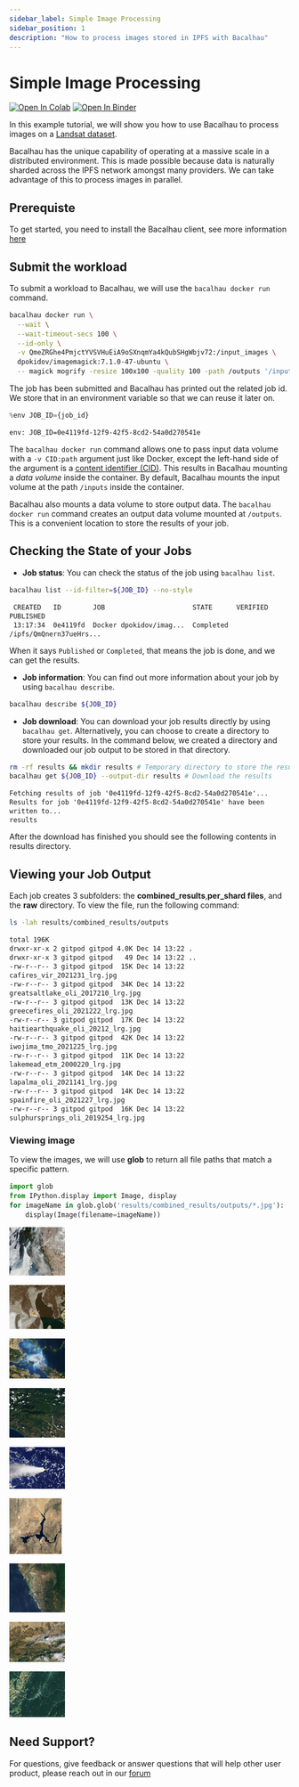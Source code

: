 ```yaml
---
sidebar_label: Simple Image Processing
sidebar_position: 1
description: "How to process images stored in IPFS with Bacalhau"
---
```

# Simple Image Processing

[![Open In Colab](https://colab.research.google.com/assets/colab-badge.svg)](https://colab.research.google.com/github/bacalhau-project/examples/blob/main/data-engineering/image-processing/index.ipynb)
[![Open In Binder](https://mybinder.org/badge.svg)](https://mybinder.org/v2/gh/bacalhau-project/examples/HEAD?labpath=data-engineering%2Fimage-processing%2Findex.ipynb)

In this example tutorial, we will show you how to use Bacalhau to process images on a [Landsat dataset](https://ipfs.io/ipfs/QmeZRGhe4PmjctYVSVHuEiA9oSXnqmYa4kQubSHgWbjv72/). 

Bacalhau has the unique capability of operating at a massive scale in a distributed environment. This is made possible because data is naturally sharded across the IPFS network amongst many providers. We can take advantage of this to process images in parallel.

## Prerequiste

To get started, you need to install the Bacalhau client, see more information [here](https://docs.bacalhau.org/getting-started/installation)

## Submit the workload

To submit a workload to Bacalhau, we will use the `bacalhau docker run` command. 


```bash
bacalhau docker run \
  --wait \
  --wait-timeout-secs 100 \
  --id-only \
  -v QmeZRGhe4PmjctYVSVHuEiA9oSXnqmYa4kQubSHgWbjv72:/input_images \
  dpokidov/imagemagick:7.1.0-47-ubuntu \
  -- magick mogrify -resize 100x100 -quality 100 -path /outputs '/input_images/*.jpg'
```

The job has been submitted and Bacalhau has printed out the related job id. We store that in an environment variable so that we can reuse it later on.


```python
%env JOB_ID={job_id}
```

    env: JOB_ID=0e4119fd-12f9-42f5-8cd2-54a0d270541e


The `bacalhau docker run` command allows one to pass input data volume with a `-v CID:path` argument just like Docker, except the left-hand side of the argument is a [content identifier (CID)](https://github.com/multiformats/cid). This results in Bacalhau mounting a *data volume* inside the container. By default, Bacalhau mounts the input volume at the path `/inputs` inside the container.

Bacalhau also mounts a data volume to store output data. The `bacalhau docker run` command creates an output data volume mounted at `/outputs`. This is a convenient location to store the results of your job. 

## Checking the State of your Jobs

- **Job status**: You can check the status of the job using `bacalhau list`. 


```bash
bacalhau list --id-filter=${JOB_ID} --no-style
```

     CREATED   ID        JOB                      STATE      VERIFIED  PUBLISHED               
     13:17:34  0e4119fd  Docker dpokidov/imag...  Completed            /ipfs/QmQnern37ueHrs... 


When it says `Published` or `Completed`, that means the job is done, and we can get the results.

- **Job information**: You can find out more information about your job by using `bacalhau describe`.


```bash
bacalhau describe ${JOB_ID}
```

- **Job download**: You can download your job results directly by using `bacalhau get`. Alternatively, you can choose to create a directory to store your results. In the command below, we created a directory and downloaded our job output to be stored in that directory.


```bash
rm -rf results && mkdir results # Temporary directory to store the results
bacalhau get ${JOB_ID} --output-dir results # Download the results
```

    Fetching results of job '0e4119fd-12f9-42f5-8cd2-54a0d270541e'...
    Results for job '0e4119fd-12f9-42f5-8cd2-54a0d270541e' have been written to...
    results


After the download has finished you should see the following contents in results directory.

## Viewing your Job Output

Each job creates 3 subfolders: the **combined_results**,**per_shard files**, and the **raw** directory. To view the file, run the following command:


```bash
ls -lah results/combined_results/outputs
```

    total 196K
    drwxr-xr-x 2 gitpod gitpod 4.0K Dec 14 13:22 .
    drwxr-xr-x 3 gitpod gitpod   49 Dec 14 13:22 ..
    -rw-r--r-- 3 gitpod gitpod  15K Dec 14 13:22 cafires_vir_2021231_lrg.jpg
    -rw-r--r-- 3 gitpod gitpod  34K Dec 14 13:22 greatsaltlake_oli_2017210_lrg.jpg
    -rw-r--r-- 3 gitpod gitpod  13K Dec 14 13:22 greecefires_oli_2021222_lrg.jpg
    -rw-r--r-- 3 gitpod gitpod  17K Dec 14 13:22 haitiearthquake_oli_20212_lrg.jpg
    -rw-r--r-- 3 gitpod gitpod  42K Dec 14 13:22 iwojima_tmo_2021225_lrg.jpg
    -rw-r--r-- 3 gitpod gitpod  11K Dec 14 13:22 lakemead_etm_2000220_lrg.jpg
    -rw-r--r-- 3 gitpod gitpod  14K Dec 14 13:22 lapalma_oli_2021141_lrg.jpg
    -rw-r--r-- 3 gitpod gitpod  14K Dec 14 13:22 spainfire_oli_2021227_lrg.jpg
    -rw-r--r-- 3 gitpod gitpod  16K Dec 14 13:22 sulphursprings_oli_2019254_lrg.jpg


### Viewing image

To view the images, we will use **glob** to return all file paths that match a specific pattern. 


```python
import glob
from IPython.display import Image, display
for imageName in glob.glob('results/combined_results/outputs/*.jpg'):
    display(Image(filename=imageName))
```


    
![jpeg](index_files/index_20_0.jpg)
    



    
![jpeg](index_files/index_20_1.jpg)
    



    
![jpeg](index_files/index_20_2.jpg)
    



    
![jpeg](index_files/index_20_3.jpg)
    



    
![jpeg](index_files/index_20_4.jpg)
    



    
![jpeg](index_files/index_20_5.jpg)
    



    
![jpeg](index_files/index_20_6.jpg)
    



    
![jpeg](index_files/index_20_7.jpg)
    



    
![jpeg](index_files/index_20_8.jpg)
    


## Need Support?

For questions, give feedback or answer questions that will help other user product, please reach out in our [forum](https://github.com/filecoin-project/bacalhau/discussions)

